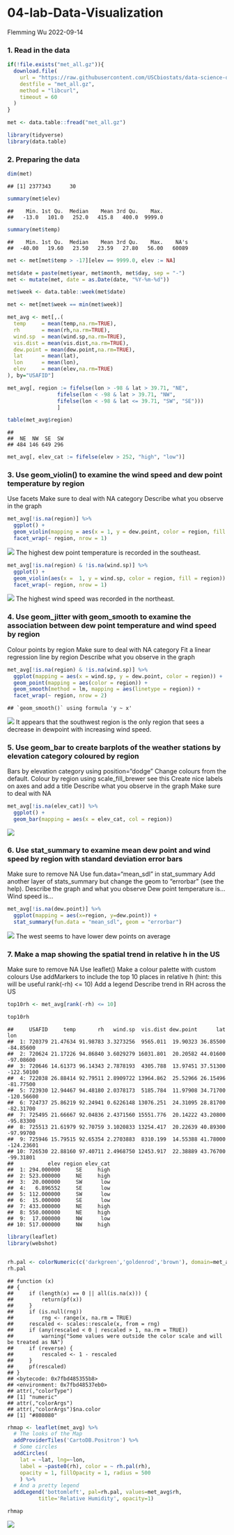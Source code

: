 04-lab-Data-Visualization
================
Flemming Wu
2022-09-14

### 1. Read in the data

``` r
if(!file.exists("met_all.gz")){
  download.file(
    url = "https://raw.githubusercontent.com/USCbiostats/data-science-data/master/02_met/met_all.gz",
    destfile = "met_all.gz",
    method = "libcurl",
    timeout = 60
  )
}

met <- data.table::fread("met_all.gz")
```

``` r
library(tidyverse)
library(data.table)
```

### 2. Preparing the data

``` r
dim(met)
```

    ## [1] 2377343      30

``` r
summary(met$elev)
```

    ##    Min. 1st Qu.  Median    Mean 3rd Qu.    Max. 
    ##   -13.0   101.0   252.0   415.8   400.0  9999.0

``` r
summary(met$temp)
```

    ##    Min. 1st Qu.  Median    Mean 3rd Qu.    Max.    NA's 
    ##  -40.00   19.60   23.50   23.59   27.80   56.00   60089

``` r
met <- met[met$temp > -17][elev == 9999.0, elev := NA]
```

``` r
met$date = paste(met$year, met$month, met$day, sep = "-")
met <- mutate(met, date = as.Date(date, "%Y-%m-%d"))
```

``` r
met$week <- data.table::week(met$date)
```

``` r
met <- met[met$week == min(met$week)]
```

``` r
met_avg <- met[,.(
  temp     = mean(temp,na.rm=TRUE),
  rh       = mean(rh,na.rm=TRUE),
  wind.sp  = mean(wind.sp,na.rm=TRUE),
  vis.dist = mean(vis.dist,na.rm=TRUE),
  dew.point = mean(dew.point,na.rm=TRUE),
  lat      = mean(lat),
  lon      = mean(lon), 
  elev     = mean(elev,na.rm=TRUE)
), by="USAFID"]
```

``` r
met_avg[, region := fifelse(lon > -98 & lat > 39.71, "NE", 
                fifelse(lon < -98 & lat > 39.71, "NW",
                fifelse(lon < -98 & lat <= 39.71, "SW", "SE")))
                ]

table(met_avg$region)
```

    ## 
    ##  NE  NW  SE  SW 
    ## 484 146 649 296

``` r
met_avg[, elev_cat := fifelse(elev > 252, "high", "low")]
```

### 3. Use geom_violin() to examine the wind speed and dew point temperature by region

Use facets Make sure to deal with NA category Describe what you observe
in the graph

``` r
met_avg[!is.na(region)] %>%
  ggplot() +
  geom_violin(mapping = aes(x = 1, y = dew.point, color = region, fill = region)) +
  facet_wrap(~ region, nrow = 1)
```

![](README_files/figure-gfm/Dew%20Point%20by%20region-1.png)<!-- --> The
highest dew point temperature is recorded in the southeast.

``` r
met_avg[!is.na(region) & !is.na(wind.sp)] %>%
  ggplot() +
  geom_violin(aes(x =  1, y = wind.sp, color = region, fill = region)) +
  facet_wrap(~ region, nrow = 1)
```

![](README_files/figure-gfm/Wind%20speed%20by%20region-1.png)<!-- -->
The highest wind speed was recorded in the northeast.

### 4. Use geom_jitter with geom_smooth to examine the association between dew point temperature and wind speed by region

Colour points by region Make sure to deal with NA category Fit a linear
regression line by region Describe what you observe in the graph

``` r
met_avg[!is.na(region) & !is.na(wind.sp)] %>%
  ggplot(mapping = aes(x = wind.sp, y = dew.point, color = region)) +
  geom_point(mapping = aes(color = region)) +
  geom_smooth(method = lm, mapping = aes(linetype = region)) +
  facet_wrap(~ region, nrow = 2)
```

    ## `geom_smooth()` using formula 'y ~ x'

![](README_files/figure-gfm/unnamed-chunk-5-1.png)<!-- --> It appears
that the southwest region is the only region that sees a decrease in
dewpoint with increasing wind speed.

### 5. Use geom_bar to create barplots of the weather stations by elevation category coloured by region

Bars by elevation category using position=“dodge” Change colours from
the default. Colour by region using scale_fill_brewer see this Create
nice labels on axes and add a title Describe what you observe in the
graph Make sure to deal with NA

``` r
met_avg[!is.na(elev_cat)] %>%
  ggplot() +
  geom_bar(mapping = aes(x = elev_cat, col = region))
```

![](README_files/figure-gfm/unnamed-chunk-6-1.png)<!-- -->

### 6. Use stat_summary to examine mean dew point and wind speed by region with standard deviation error bars

Make sure to remove NA Use fun.data=“mean_sdl” in stat_summary Add
another layer of stats_summary but change the geom to “errorbar” (see
the help). Describe the graph and what you observe Dew point temperature
is… Wind speed is…

``` r
met_avg[!is.na(dew.point)] %>%
  ggplot(mapping = aes(x=region, y=dew.point)) +
  stat_summary(fun.data = "mean_sdl", geom = "errorbar")
```

![](README_files/figure-gfm/unnamed-chunk-7-1.png)<!-- --> The west
seems to have lower dew points on average

### 7. Make a map showing the spatial trend in relative h in the US

Make sure to remove NA Use leaflet() Make a colour palette with custom
colours Use addMarkers to include the top 10 places in relative h (hint:
this will be useful rank(-rh) \<= 10) Add a legend Describe trend in RH
across the US

``` r
top10rh <- met_avg[rank(-rh) <= 10]

top10rh
```

    ##     USAFID     temp       rh   wind.sp  vis.dist dew.point      lat        lon
    ##  1: 720379 21.47634 91.98783 3.3273256  9565.011  19.90323 36.85500  -84.85600
    ##  2: 720624 21.17226 94.86840 3.6029279 16031.801  20.20582 44.01600  -97.08600
    ##  3: 720646 14.61373 96.14343 2.7878193  4305.788  13.97451 37.51300 -122.50100
    ##  4: 722038 26.88414 92.79511 2.8909722 13964.862  25.52966 26.15496  -81.77500
    ##  5: 723930 12.94467 94.48180 2.0378173  5185.784  11.97908 34.71700 -120.56600
    ##  6: 724737 25.86219 92.24941 0.6226148 13076.251  24.31095 28.81700  -82.31700
    ##  7: 725495 21.66667 92.04836 2.4371560 15551.776  20.14222 43.20800  -95.83300
    ##  8: 725513 21.61979 92.70759 3.1020833 13254.417  20.22639 40.89300  -97.99700
    ##  9: 725946 15.79515 92.65354 2.2703883  8310.199  14.55388 41.78000 -124.23601
    ## 10: 726530 22.88160 97.40711 2.4968750 12453.917  22.38889 43.76700  -99.31801
    ##           elev region elev_cat
    ##  1: 294.000000     SE     high
    ##  2: 523.000000     NE     high
    ##  3:  20.000000     SW      low
    ##  4:   6.896552     SE      low
    ##  5: 112.000000     SW      low
    ##  6:  15.000000     SE      low
    ##  7: 433.000000     NE     high
    ##  8: 550.000000     NE     high
    ##  9:  17.000000     NW      low
    ## 10: 517.000000     NW     high

``` r
library(leaflet)
library(webshot)


rh.pal <- colorNumeric(c('darkgreen','goldenrod','brown'), domain=met_avg$rh)
rh.pal
```

    ## function (x) 
    ## {
    ##     if (length(x) == 0 || all(is.na(x))) {
    ##         return(pf(x))
    ##     }
    ##     if (is.null(rng)) 
    ##         rng <- range(x, na.rm = TRUE)
    ##     rescaled <- scales::rescale(x, from = rng)
    ##     if (any(rescaled < 0 | rescaled > 1, na.rm = TRUE)) 
    ##         warning("Some values were outside the color scale and will be treated as NA")
    ##     if (reverse) {
    ##         rescaled <- 1 - rescaled
    ##     }
    ##     pf(rescaled)
    ## }
    ## <bytecode: 0x7fbd485355b8>
    ## <environment: 0x7fbd48537eb0>
    ## attr(,"colorType")
    ## [1] "numeric"
    ## attr(,"colorArgs")
    ## attr(,"colorArgs")$na.color
    ## [1] "#808080"

``` r
rhmap <- leaflet(met_avg) %>% 
  # The looks of the Map
  addProviderTiles('CartoDB.Positron') %>% 
  # Some circles
  addCircles(
    lat = ~lat, lng=~lon,
    label = ~paste0(rh), color = ~ rh.pal(rh),
    opacity = 1, fillOpacity = 1, radius = 500
    ) %>%
  # And a pretty legend
  addLegend('bottomleft', pal=rh.pal, values=met_avg$rh,
          title='Relative Humidity', opacity=1)

rhmap
```

![](README_files/figure-gfm/unnamed-chunk-10-1.png)<!-- -->

